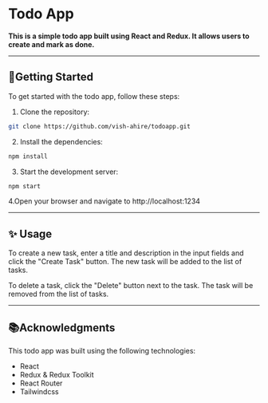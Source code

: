 # **Todo App**
**This is a simple todo app built using React and Redux. It allows users to create and mark as done.**

---
## 🌟**Getting Started**

To get started with the todo app, follow these steps:

1. Clone the repository:
```bash
git clone https://github.com/vish-ahire/todoapp.git
```
2. Install the dependencies:
```bash
npm install
```
3. Start the development server:
```bash
npm start
```
4.Open your browser and navigate to http://localhost:1234

---
## ✨ **Usage**
To create a new task, enter a title and description in the input fields and click the "Create Task" button. The new task will be added to the list of tasks.

To delete a task, click the "Delete" button next to the task. The task will be removed from the list of tasks.

---
## 📚**Acknowledgments**

This todo app was built using the following technologies:

- React
- Redux & Redux Toolkit
- React Router
- Tailwindcss